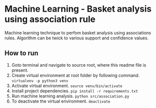 # Machine Learning - Basket analysis using association rule
Machine learning technique to perfom basket analysis using associations rules.
Algorithm can be twick to various support and confidence values.

## How to run
1. Goto terminal and navigate to source root, where this readme file is present.
2. Create virtual environment at root folder by following command.
`virtualenv -p python3 venv`
3. Activate virtual environment.
`source venv/bin/activate`
4. Install project dependencies.
`pip install -r requirements.txt`
5. Run machine learning analysis.
`python src/association.py`
6. To deactivate the virtual environment.
`deactivate`